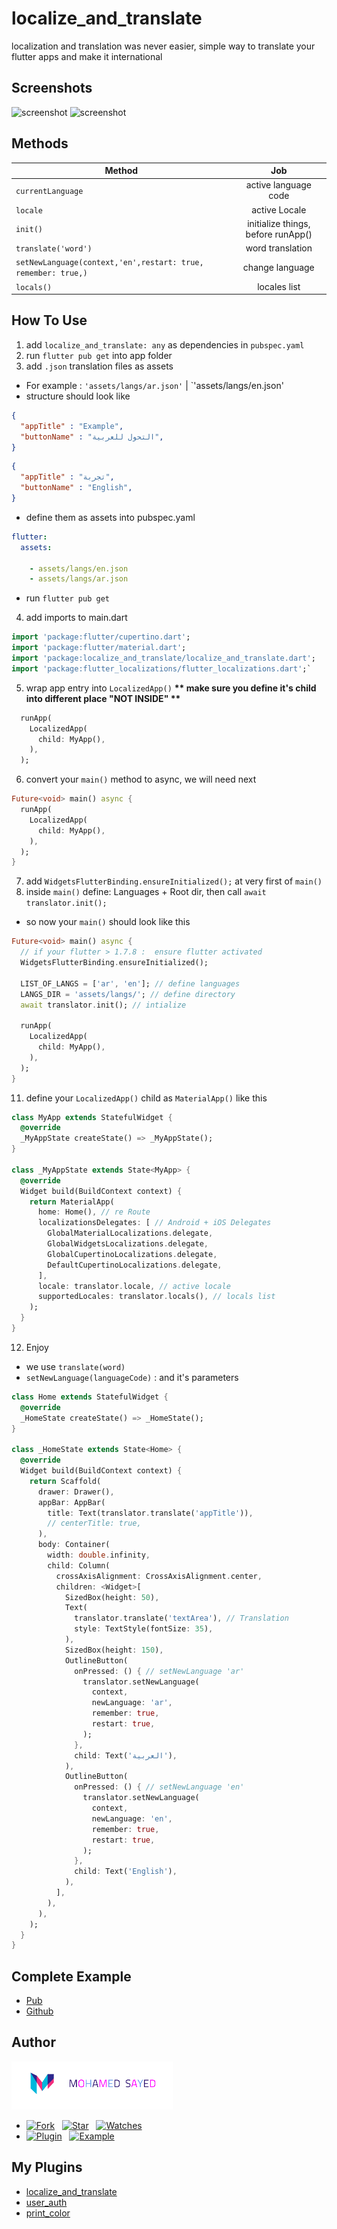 # localize_and_translate
localization and translation was never easier, simple way to translate your flutter apps and make it international

## Screenshots

<img src="https://github.com/MohamedSayed95/localize_and_translate/blob/master/screenshot1.png?raw=true" alt="screenshot" width="200"/><span>  </span><img src="https://github.com/MohamedSayed95/localize_and_translate/blob/master/screenshot2.png?raw=true" alt="screenshot" width="200"/>

## Methods

| Method        | Job           |
| ------------- |:-------------:|
| `currentLanguage` |active language code |
| `locale` |active Locale |
| `init()` |initialize things, before runApp() |
| `translate('word')` |word translation |
| `setNewLanguage(context,'en',restart: true, remember: true,)` |change language |
| `locals()` |locales list |

## How To Use

1. add `localize_and_translate: any` as dependencies in `pubspec.yaml` 
2. run `flutter pub get` into app folder
3. add `.json` translation files as assets

* For example : `'assets/langs/ar.json'` | `'assets/langs/en.json'
* structure should look like

``` json
{
  "appTitle" : "Example",
  "buttonName" : "التحول للعربية",
}
```

``` json
{
  "appTitle" : "تجربة",
  "buttonName" : "English",
}
```

* define them as assets into pubspec.yaml

``` yaml
flutter:
  assets:

    - assets/langs/en.json
    - assets/langs/ar.json

```

* run `flutter pub get` 
04. add imports to main.dart

``` dart
import 'package:flutter/cupertino.dart';
import 'package:flutter/material.dart';
import 'package:localize_and_translate/localize_and_translate.dart';
import 'package:flutter_localizations/flutter_localizations.dart';`
```

5. wrap app entry into `LocalizedApp()` 
__** make sure you define it's child into different place "NOT INSIDE" **__

``` dart
  runApp(
    LocalizedApp(
      child: MyApp(),
    ),
  );
```

6. convert your `main()` method to async, we will need next

``` dart
Future<void> main() async {
  runApp(
    LocalizedApp(
      child: MyApp(),
    ),
  );
}
```

7. add `WidgetsFlutterBinding.ensureInitialized();` at very first of `main()` 
8. inside `main()` define: Languages + Root dir, then call `await translator.init();` 

* so now your `main()` should look like this

``` dart
Future<void> main() async {
  // if your flutter > 1.7.8 :  ensure flutter activated
  WidgetsFlutterBinding.ensureInitialized();

  LIST_OF_LANGS = ['ar', 'en']; // define languages
  LANGS_DIR = 'assets/langs/'; // define directory
  await translator.init(); // intialize

  runApp(
    LocalizedApp(
      child: MyApp(),
    ),
  );
}
```

11. define your `LocalizedApp()` child as `MaterialApp()` like this

``` dart
class MyApp extends StatefulWidget {
  @override
  _MyAppState createState() => _MyAppState();
}

class _MyAppState extends State<MyApp> {
  @override
  Widget build(BuildContext context) {
    return MaterialApp(
      home: Home(), // re Route
      localizationsDelegates: [ // Android + iOS Delegates 
        GlobalMaterialLocalizations.delegate,
        GlobalWidgetsLocalizations.delegate,
        GlobalCupertinoLocalizations.delegate,
        DefaultCupertinoLocalizations.delegate,
      ],
      locale: translator.locale, // active locale
      supportedLocales: translator.locals(), // locals list
    );
  }
}
```

12. Enjoy
* we use `translate(word)` 
* `setNewLanguage(languageCode)` : and it's parameters

``` dart
class Home extends StatefulWidget {
  @override
  _HomeState createState() => _HomeState();
}

class _HomeState extends State<Home> {
  @override
  Widget build(BuildContext context) {
    return Scaffold(
      drawer: Drawer(),
      appBar: AppBar(
        title: Text(translator.translate('appTitle')),
        // centerTitle: true,
      ),
      body: Container(
        width: double.infinity,
        child: Column(
          crossAxisAlignment: CrossAxisAlignment.center,
          children: <Widget>[
            SizedBox(height: 50),
            Text(
              translator.translate('textArea'), // Translation
              style: TextStyle(fontSize: 35),
            ),
            SizedBox(height: 150),
            OutlineButton(
              onPressed: () { // setNewLanguage 'ar'
                translator.setNewLanguage(
                  context,
                  newLanguage: 'ar',
                  remember: true,
                  restart: true,
                );
              },
              child: Text('العربية'),
            ),
            OutlineButton(
              onPressed: () { // setNewLanguage 'en'
                translator.setNewLanguage(
                  context,
                  newLanguage: 'en',
                  remember: true,
                  restart: true,
                );
              },
              child: Text('English'),
            ),
          ],
        ),
      ),
    );
  }
}
```

## Complete Example

* [Pub](https://pub.dev/packages/localize_and_translate#-example-tab-)
* [Github](https://github.com/MohamedSayed95/localize_and_translate/tree/master/example)

## Author

[![Mohamed Sayed](./logo.png)](https://msayed.net)

* [![Fork](https://img.shields.io/github/forks/MohamedSayed95/localize_and_translate?style=social)](https://github.com/MohamedSayed95/localize_and_translate/fork) &nbsp; [![Star](https://img.shields.io/github/stars/MohamedSayed95/localize_and_translate?style=social)](https://github.com/MohamedSayed95/localize_and_translate/stargazers) &nbsp; [![Watches](https://img.shields.io/github/watchers/MohamedSayed95/localize_and_translate?style=social)](https://github.com/MohamedSayed95/localize_and_translate/) 
* [![Plugin](https://img.shields.io/badge/Get%20library-pub-blue)](https://pub.dev/packages/localize_and_translate) &nbsp; [![Example](https://img.shields.io/badge/Example-Ex-success)](https://pub.dev/packages/localize_and_translate#-example-tab-)

## My Plugins

* [localize_and_translate](https://pub.dev/packages/localize_and_translate)
* [user_auth](https://pub.dev/packages/user_auth)
* [print_color](https://pub.dev/packages/print_color) 

